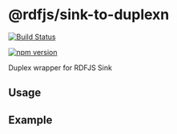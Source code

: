 # @rdfjs/sink-to-duplexn

[![Build Status](https://travis-ci.org/rdfjs/sink-to-duplex.svg?branch=master)](https://travis-ci.org/rdfjs/sink-to-duplex)

[![npm version](https://img.shields.io/npm/v/@rdfjs/sink-to-duplex.svg)](https://www.npmjs.com/package/@rdfjs/sink-to-duplex)

Duplex wrapper for RDFJS Sink

## Usage

## Example

```javascript
```

